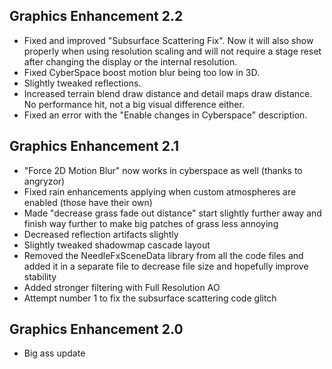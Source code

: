 ## Graphics Enhancement 2.2
- Fixed and improved "Subsurface Scattering Fix". Now it will also show properly when using resolution scaling and will not require a stage reset after changing the display or the internal resolution.
- Fixed CyberSpace boost motion blur being too low in 3D.
- Slightly tweaked reflections.
- Increased terrain blend draw distance and detail maps draw distance. No performance hit, not a big visual difference either.
- Fixed an error with the "Enable changes in Cyberspace" description.

## Graphics Enhancement 2.1
- "Force 2D Motion Blur" now works in cyberspace as well (thanks to angryzor)
- Fixed rain enhancements applying when custom atmospheres are enabled (those have their own)
- Made "decrease grass fade out distance" start slightly further away and finish way further to make big patches of grass less annoying
- Decreased reflection artifacts slightly
- Slightly tweaked shadowmap cascade layout
- Removed the NeedleFxSceneData library from all the code files and added it in a separate file to decrease file size and hopefully improve stability
- Added stronger filtering with Full Resolution AO
- Attempt number 1 to fix the subsurface scattering code glitch

## Graphics Enhancement 2.0
- Big ass update
